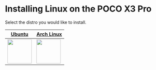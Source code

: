 # Installing Linux on the POCO X3 Pro

Select the distro you would like to install.

| **[Ubuntu](/distros/ubuntu.md)** | **[Arch Linux](/distros/archlinux.md)**
|------------------------------------------------------------------------------------------------------------------------|-------------------------------------------------------------------------------------------------------------------
| <a href="/distros/ubuntu.md"><img src="https://github.com/remtrik/x3p_mainline/blob/main/distros/zubuntu.png" width="80"></a> | <a href="/distros/archlinux.md"><img src="https://github.com/remtrik/x3p_mainline/blob/main/distros/zarchlinux.png" width="80"></a>













